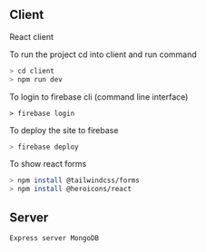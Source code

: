 ## Client

React client

To run the project cd into client and run command

```bash
> cd client
> npm run dev
```

To login to firebase cli (command line interface)

```
> firebase login
```


To deploy the site to firebase

```bash
> firebase deploy
```

To show react forms

```bash
> npm install @tailwindcss/forms
> npm install @heroicons/react
```

    
## Server
    Express server MongoDB 